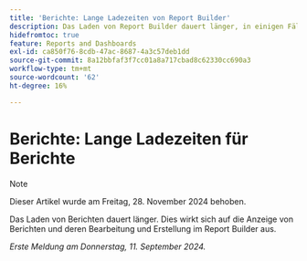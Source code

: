 ```yaml
---
title: 'Berichte: Lange Ladezeiten von Report Builder'
description: Das Laden von Report Builder dauert länger, in einigen Fällen bis zu einer Minute.
hidefromtoc: true
feature: Reports and Dashboards
exl-id: ca850f76-8cdb-47ac-8687-4a3c57deb1dd
source-git-commit: 8a12bbfaf3f7cc01a8a717cbad8c62330cc690a3
workflow-type: tm+mt
source-wordcount: '62'
ht-degree: 16%

---
```


# Berichte: Lange Ladezeiten für Berichte

>[!NOTE]
>
>Dieser Artikel wurde am Freitag, 28. November 2024 behoben.

Das Laden von Berichten dauert länger. Dies wirkt sich auf die Anzeige von Berichten und deren Bearbeitung und Erstellung im Report Builder aus.

_Erste Meldung am Donnerstag, 11. September 2024._
